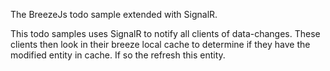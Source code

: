 The BreezeJs todo sample extended with SignalR.

This todo samples uses SignalR to notify all clients of data-changes.
These clients then look in their breeze local cache to determine if they have the modified entity in cache. If so the refresh this entity.